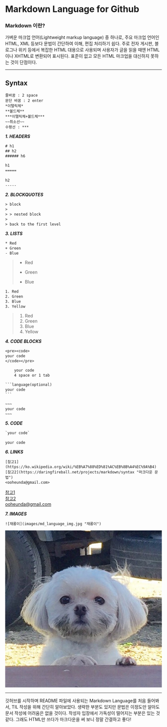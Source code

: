 # Markdown Language for Github
### Markdown 이란?  
가벼운 마크업 언어(Lightweight markup language) 중 하나로, 주요 마크업 언어인 HTML, XML 등보다 문법이 간단하여 이해, 편집 처리하기 쉽다. 
주로 전자 게시판, 블로그나 위키 등에서 복잡한 HTML 대용으로 사용되며 사용자가 글을 읽을 때엔 HTML이나 XHTML로 변환되어 표시된다. 
표준이 없고 모든 HTML 마크업을 대신하지 못하는 것이 단점이다.  
***
## Syntax
```
줄바꿈 : 2 space
문단 바꿈 : 2 enter
*이탤릭체*
**볼드체**
***이탤릭체+볼드체***
~~취소선~~
수평선 : ***
```
***1. HEADERS***
```
# h1
## h2
###### h6
```
```
h1
=====

h2
-----
```

***2. BLOCKQUOTES***
```
> block
> 
> > nested block
>
> back to the first level
```

***3. LISTS***
```
* Red
+ Green
- Blue
```
> * Red
> + Green
> - Blue
```
1. Red
2. Green
3. Blue
3. Yellow
```
> 1. Red
> 2. Green
> 3. Blue
> 3. Yellow

***4. CODE BLOCKS***
```
<pre><code>
your code
</code></pre>
```
```
    your code
    4 space or 1 tab
```
~~~
```language(optional)
your code
```
~~~
```
~~~
your code
~~~
```

***5. CODE***
```
`your code`
```
`your code`

***6. LINKS***
```
[참고1](https://ko.wikipedia.org/wiki/%EB%A7%88%ED%81%AC%EB%8B%A4%EC%9A%B4)
[참고2](https://daringfireball.net/projects/markdown/syntax "마크다운 문법")
<ooheunda@gmail.com>
```
[참고1](https://ko.wikipedia.org/wiki/%EB%A7%88%ED%81%AC%EB%8B%A4%EC%9A%B4)  
[참고2](https://daringfireball.net/projects/markdown/syntax "마크다운 문법")  
<ooheunda@gmail.com>

***7. IMAGES***
```
![재롱이](images/md_language_img.jpg "재롱이")
```
![재롱이](images/md_language_img.jpg "재롱이")
***

깃허브를 시작하며 README 파일에 사용되는 Markdown Language를 처음 들어봐서, TIL 작성을 위해 간단히 알아보았다. 
생략한 부분도 있지만 문법은 이정도만 알아도 문서 작성에 어려움은 없을 것이다. 
작성자 입장에서 가독성이 떨어지는 부분은 있는 것 같다. 그래도 HTML만 쓰다가 마크다운을 써 보니 정말 간결하고 좋다!
